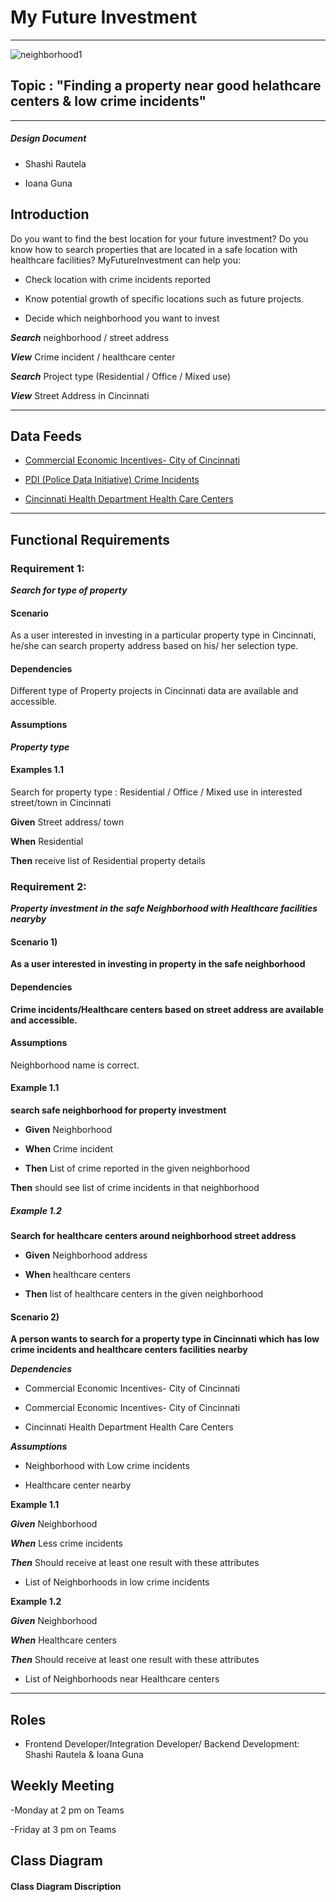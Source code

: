 # My Future Investment
---

![neighborhood1](https://user-images.githubusercontent.com/47906013/111054373-31003980-843a-11eb-8a5f-7c090de88f7c.jpg)

## Topic : "Finding a property near good helathcare centers & low crime incidents"
-------

##### Design Document

- Shashi Rautela

- Ioana Guna

## Introduction

Do you want to find the best location for your future investment? Do you know how to search properties that are located in a safe location with healthcare facilities? MyFutureInvestment can help you:

-	Check location with crime incidents reported 

-	Know potential growth of specific locations such as future projects.
 
- Decide which neighborhood you want to invest



***Search***  neighborhood / street address

***View***  Crime incident / healthcare center

***Search***  Project type (Residential / Office / Mixed use)

***View***  Street Address in Cincinnati 

________________________________________
## Data Feeds

- [Commercial Economic Incentives- City of Cincinnati](https://data.cincinnati-oh.gov/Growing-Economic-Opportunities/Commercial-Economic-Incentives-City-of-Cincinnati/m76i-p5p9)

- [PDI (Police Data Initiative) Crime Incidents](https://data.cincinnati-oh.gov/Safety/PDI-Police-Data-Initiative-Crime-Incidents/k59e-2pvf)

- [Cincinnati Health Department Health Care Centers](https://data.cincinnati-oh.gov/Thriving-Neighborhoods/Cincinnati-Health-Department-Health-Care-Centers/v8yh-wpss)

________________________________________
## Functional Requirements

### Requirement 1: 

***Search for type of property***


#### Scenario

As a user interested in investing in a particular property type in Cincinnati,  he/she can search property address based on his/ her selection type. 

#### Dependencies

Different type of Property projects in Cincinnati data are available and accessible.

#### Assumptions


***Property type***


#### Examples 1.1 
Search for property type : Residential / Office / Mixed use in interested street/town in Cincinnati

**Given**  Street address/ town

**When**  Residential

**Then**  receive list of Residential property details


### Requirement 2: 

***Property investment in the safe Neighborhood with Healthcare facilities nearyby***

#### Scenario 1)

**As a user interested in investing in property in the safe neighborhood** 

#### Dependencies

**Crime incidents/Healthcare centers based on street address are available and accessible.**

#### Assumptions

Neighborhood name is correct.



####  Example 1.1  

**search safe neighborhood for property investment**

- **Given**  Neighborhood

- **When**  Crime incident

-  **Then**  List of crime reported in the given neighborhood 



**Then** should see list of crime incidents in that neighborhood 


##### Example 1.2 

**Search for healthcare centers around neighborhood street address**

- **Given**   Neighborhood address

- **When** 	 healthcare centers

- **Then** list of healthcare centers in the given neighborhood 


#### Scenario 2)

**A person wants to search for a property type in Cincinnati which has low crime incidents and healthcare centers facilities nearby**

***Dependencies***

- Commercial Economic Incentives- City of Cincinnati
 
- Commercial Economic Incentives- City of Cincinnati

- Cincinnati Health Department Health Care Centers



***Assumptions***

- Neighborhood with Low crime incidents

- Healthcare center nearby

**Example 1.1**

***Given***  Neighborhood 

***When***  Less crime incidents 

***Then*** Should receive at least one result with these attributes

- List of Neighborhoods in low crime incidents 

**Example 1.2**

***Given***  Neighborhood 

***When***  Healthcare centers 

***Then*** Should receive at least one result with these attributes

- List of Neighborhoods near Healthcare centers

________________________________________

## Roles
- Frontend Developer/Integration Developer/ Backend Development: Shashi Rautela & Ioana Guna 

## Weekly Meeting 

-Monday at 2 pm on Teams

-Friday at 3 pm on Teams


## Class Diagram


#### Class Diagram Discription




